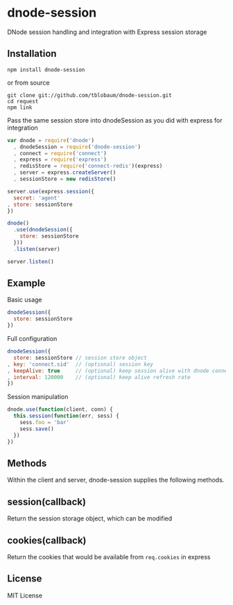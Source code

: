 dnode-session
=============

DNode session handling and integration with Express session storage

Installation
------------

    npm install dnode-session

or from source

    git clone git://github.com/tblobaum/dnode-session.git 
    cd request
    npm link

Pass the same session store into dnodeSession as you did with express for integration

```javascript
var dnode = require('dnode')
  , dnodeSession = require('dnode-session')
  , connect = require('connect')
  , express = require('express')
  , redisStore = require('connect-redis')(express)
  , server = express.createServer()
  , sessionStore = new redisStore()

server.use(express.session({ 
  secret: 'agent'
, store: sessionStore
})

dnode()
  .use(dnodeSession({
    store: sessionStore
  }))
  .listen(server)

server.listen()
````

Example
-------

Basic usage

```javascript
dnodeSession({
  store: sessionStore
})
````

Full configuration

```javascript
dnodeSession({
  store: sessionStore // session store object
, key: 'connect.sid'  // (optional) session key
, keepAlive: true     // (optional) keep session alive with dnode connection
, interval: 120000    // (optional) keep alive refresh rate
})
````

Session manipulation

```javascript
dnode.use(function(client, conn) {
  this.session(function(err, sess) {
    sess.foo = 'bar'
    sess.save()
  })
})
````

Methods
-------

Within the client and server, dnode-session supplies the following methods.

session(callback)
-----------------

Return the session storage object, which can be modified


cookies(callback)
-----------------

Return the cookies that would be available from `req.cookies` in express


License
-------

MIT License
